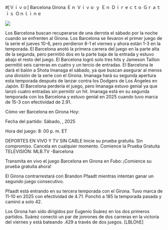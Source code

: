 #[Ｖｉｖｏ] Barcelona Girona Ｅｎ Ｖｉｖｏ ｙ Ｅｎ Ｄｉｒｅｃｔｏ Ｇｒａｔｉｓ Ｏｎｌｉｎｅ  
  
  
[![](https://i.imgur.com/qSNzIqt.png)](https://movie.rssnews.media/Xzkksyc.php)  
  
Los Barcelona buscan recuperarse de una derrota el sábado por la noche cuando se enfrenten al Girona. Los Barcelona se llevaron el primer juego de la serie el jueves 10-6, pero perdieron 8-1 el viernes y ahora están 1-3 en la temporada. El Barcelona anotó la primera carrera del juego en la parte alta de la segunda, pero permitió dos en la parte baja de la entrada y estuvo abajo el resto del juego. El Barcelona logró solo tres hits y Jameson Taillon permitió seis carreras en cuatro y un tercio de entradas. El Barcelona le dará el balón a Shota Imanaga el sábado, ya que buscan asegurar al menos una división de la serie con el Girona. Imanaga hará su segunda apertura esta temporada después de lanzar contra los Dodgers de Los Ángeles en Japón. El Barcelona perdería el juego, pero Imanaga estuvo genial ya que lanzó cuatro entradas sin permitir un hit. Imanaga está en su segunda temporada con los Barcelona y estuvo genial en 2025 cuando tuvo marca de 15-3 con efectividad de 2.91.

Cómo ver Barcelona en Girona Hoy:

Fecha del partido: Sábado, , 2025

Hora del juego: 8: 00 p. m. ET

DEPORTES EN VIVO Y TV SIN CABLE
Inicie su prueba gratuita. Sin compromiso. Cancela en cualquier momento.
Comience la Prueba Gratuita
TELEVISIÓN: MLB.TV -Barcelona

Transmita en vivo el juego Barcelona en Girona en Fubo: ¡Comience su prueba gratuita ahora! 

El Girona contrarrestará con Brandon Pfaadt mientras intentan ganar un segundo juego consecutivo.

Pfaadt está entrando en su tercera temporada con el Girona. Tuvo marca de 11-10 en 2025 con efectividad de 4.71. Ponchó a 185 la temporada pasada y caminó a solo 42.

Los Girona han sido dirigidos por Eugenio Suárez en los dos primeros partidos. Suárez conectó un par de jonrones de dos carreras en la victoria del viernes y está bateando .429 a través de dos juegos. [LBLOhE]